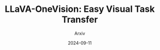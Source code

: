 ---
layout: seminar-post
title: "LLaVA-OneVision: Easy Visual Task Transfer"
subtitle: 'Arxiv'
categories:
    - "Computer Vision"
tags: [Multimodal]
date: 2024-09-11
pdf_url: 'https://drive.google.com/file/d/1VXEmT39CC7rMfi7nU5ORmdYh7kVbeWpD/preview'
---